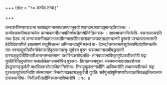 +++
title = "१० कन्येव तन्वा३"

+++

तन्वाशरीरेणशाशदाना शाशाद्यमानास्पष्टताम्प्राप्नुवती शाशदानःशाशाद्यमानइतियास्कः । कन्येवकमनीयाकन्यकेव कन्याकमनीयाभवतिक्वेयन्नेतव्येतिवेतियास्कः । सायथाजनान्तिकेवि- वसनासञ्चरति तथा हेउषः त्वं कन्याकमनीयाप्रगल्भासतीतन्वाशरीरेणशाशदानास्पष्टताङ्गच्छन्ती द्रुश्यसे पश्चात्प्रगल्भासती हेदेविदेवनशीले इयक्षमाणं यष्टुमिच्छन्तं अभिमतन्दातुमिच्छन्तं वा- देवन्द्योतनस्वभावंसूर्यरूपम्प्रियंएषिगच्छसि ततः पश्चाद्युवतिर्यौवनोपेतासतीपुरस्तात्पत्युः सूर्यस्य पुरतः संस्मयमानासमीषद्धसन्ती हास्यङ्कुर्वतीविभातीअत्यन्तम्भासमाना वक्षांसिवक्षसोपलक्षि- तानवयवानाविष्कृणुषेप्रकटीकरोषि यद्वा युवतिरितिलुप्तोपमा यथालोकेप्रगल्भायोषित् पुरस्ता- त्प्रियतमस्यपुरतः संस्मयमानादन्तप्रदर्शनाय ईषद्धसनङ्कुर्वती वक्षांसिवक्षसोपलक्षितानिगोप्या- निबाहुमूलस्तनादीनि आविष्करोति तथात्वमपीत्यर्थः यद्वा पुरस्तात्पूर्वस्यान्दिशि संस्मयमाना स्मितोपमप्रकाशङ्कुर्वती युवतिः सर्वेषुभावेषुमिश्रणशीलावक्षांसिवक्षइतिरूपनाम दन्तस्थानीया- निनीलपीतादीनिरूपाण्याविष्करोषि ॥ १० ॥